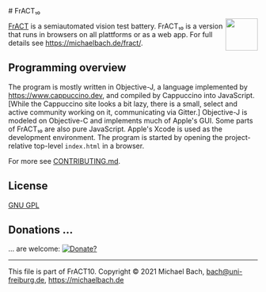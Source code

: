 <img src="https://michaelbach.de/fract/FrACT10/FrACT/Resources/icons/FrACT_icon-390.png" style="width:65px; position:relative; top:24px; float:right;">
# FrACT₁₀

<br>

[FrACT](https://michaelbach.de/fract/) is a semiautomated vision test battery. FrACT₁₀ is a version that runs in browsers on all plattforms or as a web app. For full details see <https://michaelbach.de/fract/>.


## Programming overview
The program is mostly written in Objective-J, a language implemented by <https://www.cappuccino.dev>, and compiled by Cappuccino into JavaScript. [While the Cappuccino site looks a bit lazy, there is a small, select and active community working on it, communicating via Gitter.] Objective-J is modeled on Objective-C and implements much of Apple's GUI. Some parts of FrACT₁₀ are also pure JavaScript. Apple's Xcode is used as the development environment. The program is started by opening the project-relative top-level `index.html` in a browser.

For more see [CONTRIBUTING.md](CONTRIBUTING.md).

<!--
## Some History
+ 2024-02-08 FrACT10 advances steadily, Cappuccino only slowly - at least based on Node now
+ 2021-06-01 made open source
+ 2020-05-24 created the github repository
+ 2015 began porting from the "classical" FrACT3.x.
-->


## License
[GNU GPL](LICENSE.md)


## Donations …
… are welcome: [![Donate?](https://www.paypalobjects.com/en_US/i/btn/btn_donate_SM.gif)](https://www.paypal.com/cgi-bin/webscr?cmd=_s-xclick&hosted_button_id=Z9ERGF97E67AJ)


<hr>

This file is part of FrACT10.
Copyright © 2021 Michael Bach, bach@uni-freiburg.de, <https://michaelbach.de>
